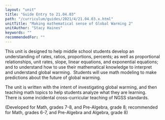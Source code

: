 ```yaml
---
layout: "unit"
title: "Guide Entry to 21.04.03"
path: "/curriculum/guides/2021/4/21.04.03.x.html"
unitTitle: "Making mathematical sense of Global Warming 2"
unitAuthor: "Stacy Haines"
keywords: ""
recommendedFor: "" 
---
```

<main>
        <p>This unit is designed to help middle school students develop an understanding of rates, ratios, proportions, percents; as well as proportional relationships, unit rates, slope, linear equations, and exponential equations; and to understand how to use their mathematical knowledge to interpret and understand global warming.&nbsp; Students will use math modeling to make predictions about the future of global warming.&nbsp;</p>
<p>The unit is written with the intent of investigating global warming, and then teaching math topics to help students analyze what they are learning.&nbsp; There is some incidental cross-curricular teaching of NGSS standards.</p>
<p>(Developed for Math, grades 7-8, and Pre-Algebra, grade 8; recommended for Math, grades 6-7, and Pre-Algebra and Algebra, grade 8)</p>
</main>
